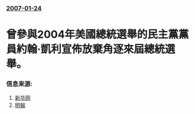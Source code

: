 ### [2007-01-24](/news/2007/01/24/index.md)

##### 
# 曾參與2004年美國總統選舉的民主黨黨員約翰·凱利宣佈放棄角逐來屆總統選舉。




### 信息来源:

1. [新华网](https://web.archive.org/web/20070928032004/http://www.nmgnews.com.cn/information/article/20070125/74012_1.html)
2. [明報](https://web.archive.org/web/20070914032057/http://www.mpinews.com/htm/INews/20070125/ta40730w.htm)
